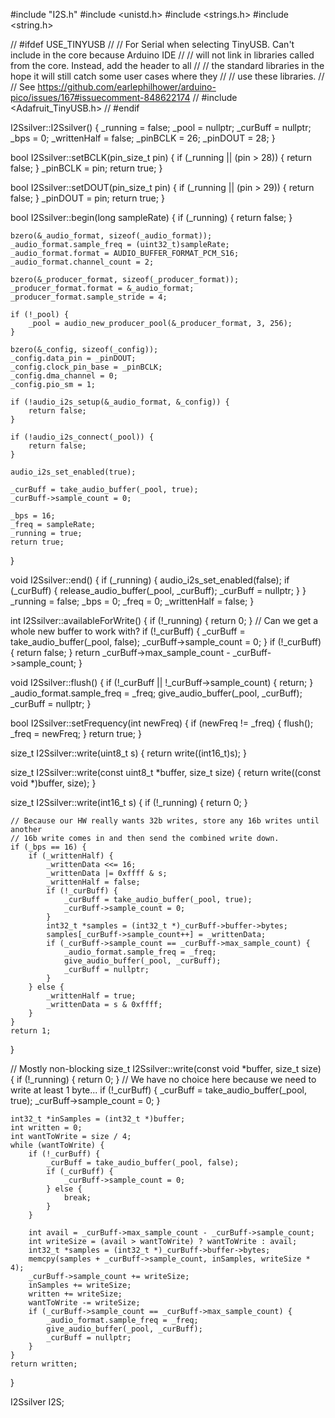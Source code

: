 #include "I2S.h"
#include <unistd.h> 
#include <strings.h>
#include <string.h>

// #ifdef USE_TINYUSB
// // For Serial when selecting TinyUSB.  Can't include in the core because Arduino IDE
// // will not link in libraries called from the core.  Instead, add the header to all
// // the standard libraries in the hope it will still catch some user cases where they
// // use these libraries.
// // See https://github.com/earlephilhower/arduino-pico/issues/167#issuecomment-848622174
// #include <Adafruit_TinyUSB.h>
// #endif

I2Ssilver::I2Ssilver() {
    _running = false;
    _pool = nullptr;
    _curBuff = nullptr;
    _bps = 0;
    _writtenHalf = false;
    _pinBCLK = 26;
    _pinDOUT = 28;
}

bool I2Ssilver::setBCLK(pin_size_t pin) {
    if (_running || (pin > 28)) {
        return false;
    }
    _pinBCLK = pin;
    return true;
}

bool I2Ssilver::setDOUT(pin_size_t pin) {
    if (_running || (pin > 29)) {
        return false;
    }
    _pinDOUT = pin;
    return true;
}

bool I2Ssilver::begin(long sampleRate) {
    if (_running) {
        return false;
    }

    bzero(&_audio_format, sizeof(_audio_format));
    _audio_format.sample_freq = (uint32_t)sampleRate;
    _audio_format.format = AUDIO_BUFFER_FORMAT_PCM_S16;
    _audio_format.channel_count = 2;

    bzero(&_producer_format, sizeof(_producer_format));
    _producer_format.format = &_audio_format;
    _producer_format.sample_stride = 4;

    if (!_pool) {
        _pool = audio_new_producer_pool(&_producer_format, 3, 256);
    }

    bzero(&_config, sizeof(_config));
    _config.data_pin = _pinDOUT;
    _config.clock_pin_base = _pinBCLK;
    _config.dma_channel = 0;
    _config.pio_sm = 1;

    if (!audio_i2s_setup(&_audio_format, &_config)) {
        return false;
    }

    if (!audio_i2s_connect(_pool)) {
        return false;
    }

    audio_i2s_set_enabled(true);

    _curBuff = take_audio_buffer(_pool, true);
    _curBuff->sample_count = 0;

    _bps = 16;
    _freq = sampleRate;
    _running = true;
    return true;
}

void I2Ssilver::end() {
    if (_running) {
        audio_i2s_set_enabled(false);
        if (_curBuff) {
            release_audio_buffer(_pool, _curBuff);
            _curBuff = nullptr;
        }
    }
    _running = false;
    _bps = 0;
    _freq = 0;
    _writtenHalf = false;
}

int I2Ssilver::availableForWrite() {
    if (!_running) {
        return 0;
    }
    // Can we get a whole new buffer to work with?
    if (!_curBuff) {
        _curBuff = take_audio_buffer(_pool, false);
        _curBuff->sample_count = 0;
    }
    if (!_curBuff) {
        return false;
    }
    return _curBuff->max_sample_count - _curBuff->sample_count;
}

void I2Ssilver::flush() {
    if (!_curBuff || !_curBuff->sample_count) {
        return;
    }
    _audio_format.sample_freq = _freq;
    give_audio_buffer(_pool, _curBuff);
    _curBuff = nullptr;
}

bool I2Ssilver::setFrequency(int newFreq) {
    if (newFreq != _freq) {
        flush();
        _freq = newFreq;
    }
    return true;
}

size_t I2Ssilver::write(uint8_t s) {
    return write((int16_t)s);
}

size_t I2Ssilver::write(const uint8_t *buffer, size_t size) {
    return write((const void *)buffer, size);
}

size_t I2Ssilver::write(int16_t s) {
    if (!_running) {
        return 0;
    }

    // Because our HW really wants 32b writes, store any 16b writes until another
    // 16b write comes in and then send the combined write down.
    if (_bps == 16) {
        if (_writtenHalf) {
            _writtenData <<= 16;
            _writtenData |= 0xffff & s;
            _writtenHalf = false;
            if (!_curBuff) {
                _curBuff = take_audio_buffer(_pool, true);
                _curBuff->sample_count = 0;
            }
            int32_t *samples = (int32_t *)_curBuff->buffer->bytes;
            samples[_curBuff->sample_count++] = _writtenData;
            if (_curBuff->sample_count == _curBuff->max_sample_count) {
                _audio_format.sample_freq = _freq;
                give_audio_buffer(_pool, _curBuff);
                _curBuff = nullptr;
            }
        } else {
            _writtenHalf = true;
            _writtenData = s & 0xffff;
        }
    }
    return 1;
}

// Mostly non-blocking
size_t I2Ssilver::write(const void *buffer, size_t size) {
    if (!_running) {
        return 0;
    }
    // We have no choice here because we need to write at least 1 byte...
    if (!_curBuff) {
        _curBuff = take_audio_buffer(_pool, true);
        _curBuff->sample_count = 0;
    }

    int32_t *inSamples = (int32_t *)buffer;
    int written = 0;
    int wantToWrite = size / 4;
    while (wantToWrite) {
        if (!_curBuff) {
            _curBuff = take_audio_buffer(_pool, false);
            if (_curBuff) {
                _curBuff->sample_count = 0;
            } else {
                break;
            }
        }

        int avail = _curBuff->max_sample_count - _curBuff->sample_count;
        int writeSize = (avail > wantToWrite) ? wantToWrite : avail;
        int32_t *samples = (int32_t *)_curBuff->buffer->bytes;
        memcpy(samples + _curBuff->sample_count, inSamples, writeSize * 4);
        _curBuff->sample_count += writeSize;
        inSamples += writeSize;
        written += writeSize;
        wantToWrite -= writeSize;
        if (_curBuff->sample_count == _curBuff->max_sample_count) {
            _audio_format.sample_freq = _freq;
            give_audio_buffer(_pool, _curBuff);
            _curBuff = nullptr;
        }
    }
    return written;
}

I2Ssilver I2S;
